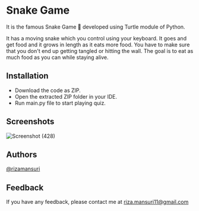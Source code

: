 # Snake Game

It is the famous Snake Game 🐍 developed using Turtle module of Python. 

It has a moving snake which you control using your keyboard. It goes and get food and it grows in length as it eats more food. You have to make sure that you don't end up getting tangled or hitting the wall. The goal is to eat as much food as you can while staying alive.

## Installation

- Download the code as ZIP.
- Open the extracted ZIP folder in your IDE.
- Run main.py file to start playing quiz.

## Screenshots
![Screenshot (428)](https://user-images.githubusercontent.com/37615383/234034014-cb9c4d21-ddab-4691-98c4-a561b05413a8.png)


## Authors

[@rizamansuri](https://www.github.com/rizamansuri)

## Feedback

If you have any feedback, please contact me at riza.mansuri11@gmail.com
